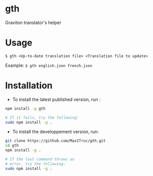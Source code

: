 # gth
Graviton translator's helper

# Usage
`$ gth <Up-to-date translation file> <Translation file to update>`

Example: `$ gth english.json french.json`
# Installation
  - To install the latest published version, run :
```bash
npm install -g gth

# If it fails, try the following: 
sudo npm install -g .
```
  - To install the developpement version, run:
```bash
git clone https://github.com/Max1Truc/gth.git
cd gth
npm install -g .

# If the last command throws an
# error, try the following: 
sudo npm install -g .
```
